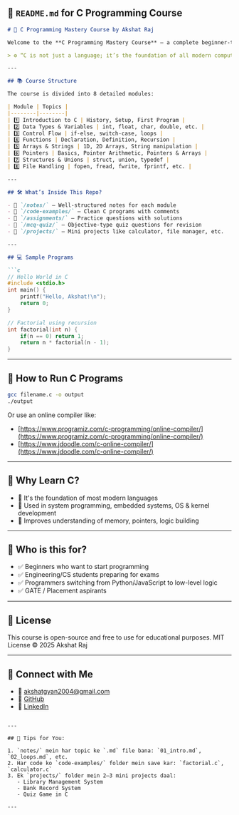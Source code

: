 
## 📘 `README.md` for C Programming Course

````md
# 🔧 C Programming Mastery Course by Akshat Raj

Welcome to the **C Programming Mastery Course** — a complete beginner-to-advanced roadmap designed to build strong programming foundations in C language.

> ⚙️ “C is not just a language; it’s the foundation of all modern computing.” – Akshat Raj

---

## 📚 Course Structure

The course is divided into 8 detailed modules:

| Module | Topics |
|--------|--------|
| 1️⃣ Introduction to C | History, Setup, First Program |
| 2️⃣ Data Types & Variables | int, float, char, double, etc. |
| 3️⃣ Control Flow | if-else, switch-case, loops |
| 4️⃣ Functions | Declaration, Definition, Recursion |
| 5️⃣ Arrays & Strings | 1D, 2D Arrays, String manipulation |
| 6️⃣ Pointers | Basics, Pointer Arithmetic, Pointers & Arrays |
| 7️⃣ Structures & Unions | struct, union, typedef |
| 8️⃣ File Handling | fopen, fread, fwrite, fprintf, etc. |

---

## 🛠️ What’s Inside This Repo?

- 📁 `/notes/` — Well-structured notes for each module  
- 📁 `/code-examples/` — Clean C programs with comments  
- 📁 `/assignments/` — Practice questions with solutions  
- 📁 `/mcq-quiz/` — Objective-type quiz questions for revision  
- 📁 `/projects/` — Mini projects like calculator, file manager, etc.

---

## 💻 Sample Programs

```c
// Hello World in C
#include <stdio.h>
int main() {
    printf("Hello, Akshat!\n");
    return 0;
}
````

```c
// Factorial using recursion
int factorial(int n) {
    if(n == 0) return 1;
    return n * factorial(n - 1);
}
```

---

## 🚀 How to Run C Programs

```bash
gcc filename.c -o output
./output
```

Or use an online compiler like:

* [https://www.programiz.com/c-programming/online-compiler/](https://www.programiz.com/c-programming/online-compiler/)
* [https://www.jdoodle.com/c-online-compiler/](https://www.jdoodle.com/c-online-compiler/)

---

## 🧠 Why Learn C?

* 🔹 It's the foundation of most modern languages
* 🔹 Used in system programming, embedded systems, OS & kernel development
* 🔹 Improves understanding of memory, pointers, logic building

---

## 🏁 Who is this for?

* ✅ Beginners who want to start programming
* ✅ Engineering/CS students preparing for exams
* ✅ Programmers switching from Python/JavaScript to low-level logic
* ✅ GATE / Placement aspirants

---

## 📄 License

This course is open-source and free to use for educational purposes.
MIT License © 2025 Akshat Raj

---

## 🙌 Connect with Me

* 📧 [akshatgyan2004@gmail.com](mailto:akshatgyan2004@gmail.com)
* 🔗 [GitHub](https://github.com/AkshatRaj00)
* 💼 [LinkedIn](https://www.linkedin.com/in/akshat-raj-73ba41233)

```

---

## 🧠 Tips for You:

1. `notes/` mein har topic ke `.md` file bana: `01_intro.md`, `02_loops.md`, etc.
2. Har code ko `code-examples/` folder mein save kar: `factorial.c`, `calculator.c`
3. Ek `projects/` folder mein 2–3 mini projects daal:  
   - Library Management System  
   - Bank Record System  
   - Quiz Game in C

---

